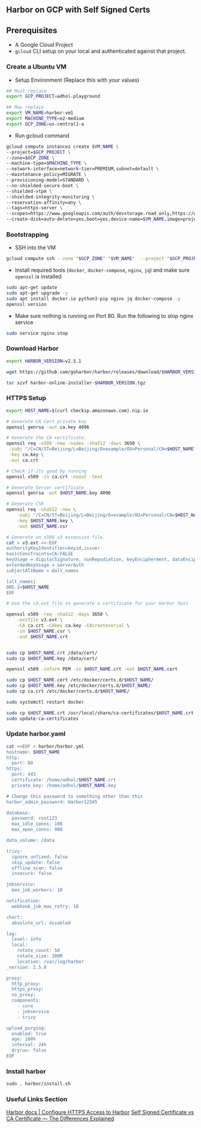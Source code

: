 ## Harbor on GCP with Self Signed Certs

## Prerequisites
- A Google Cloud Project
- `gcloud` CLI setup on your local and authenticated against that project.

### Create a Ubuntu VM

* Setup Environment (Replace this with your values)
```bash
## Must replace
export GCP_PROJECT=adhol-playground

## May replace
export VM_NAME=harbor-vm1
export MACHINE_TYPE=e2-medium
export GCP_ZONE=us-central1-a
```

* Run gcloud command
```bash
gcloud compute instances create $VM_NAME \
--project=$GCP_PROJECT \
--zone=$GCP_ZONE \
--machine-type=$MACHINE_TYPE \
--network-interface=network-tier=PREMIUM,subnet=default \
--maintenance-policy=MIGRATE \
--provisioning-model=STANDARD \
--no-shielded-secure-boot \
--shielded-vtpm \
--shielded-integrity-monitoring \
--reservation-affinity=any \
--tags=https-server \
--scopes=https://www.googleapis.com/auth/devstorage.read_only,https://www.googleapis.com/auth/logging.write,https://www.googleapis.com/auth/monitoring.write,https://www.googleapis.com/auth/servicecontrol,https://www.googleapis.com/auth/service.management.readonly,https://www.googleapis.com/auth/trace.append \
--create-disk=auto-delete=yes,boot=yes,device-name=$VM_NAME,image=projects/ubuntu-os-cloud/global/images/ubuntu-2004-focal-v20220615,mode=rw,size=100 \
```

### Bootstrapping

* SSH into the VM
```bash
gcloud compute ssh --zone "$GCP_ZONE" "$VM_NAME"  --project "$GCP_PROJECT"
```

* Install required tools (`docker`, `docker-compose`, `nginx`, `jq`) and make sure `openssl` is installed

```bash
sudo apt-get update
sudo apt-get upgrade -y
sudo apt install docker.io python3-pip nginx jq docker-compose -y
openssl version
```

* Make sure nothing is running on Port 80. Run the following to stop nginx service
```bash
sudo service nginx stop
```

### Download Harbor

```bash
export HARBOR_VERSION=v2.5.1

wget https://github.com/goharbor/harbor/releases/download/$HARBOR_VERSION/harbor-online-installer-$HARBOR_VERSION.tgz

tar xzvf harbor-online-installer-$HARBOR_VERSION.tgz 
```

### HTTPS Setup
```bash
export HOST_NAME=$(curl checkip.amazonaws.com).nip.io

# Generate CA Cert private key
openssl genrsa -out ca.key 4096

# Generate the CA certificate.
openssl req -x509 -new -nodes -sha512 -days 3650 \
 -subj "/C=CN/ST=Beijing/L=Beijing/O=example/OU=Personal/CN=$HOST_NAME" \
 -key ca.key \
 -out ca.crt

# Check if its good by running 
openssl x509 -in ca.crt -noout -text

# Generate Server certificate
openssl genrsa -out $HOST_NAME.key 4096

# Generate CSR
openssl req -sha512 -new \
    -subj "/C=CN/ST=Beijing/L=Beijing/O=example/OU=Personal/CN=$HOST_NAME" \
    -key $HOST_NAME.key \
    -out $HOST_NAME.csr

# Generate an x509 v3 extension file.
cat > v3.ext <<-EOF
authorityKeyIdentifier=keyid,issuer
basicConstraints=CA:FALSE
keyUsage = digitalSignature, nonRepudiation, keyEncipherment, dataEncipherment
extendedKeyUsage = serverAuth
subjectAltName = @alt_names

[alt_names]
DNS.1=$HOST_NAME
EOF

# Use the v3.ext file to generate a certificate for your Harbor host

openssl x509 -req -sha512 -days 3650 \
    -extfile v3.ext \
    -CA ca.crt -CAkey ca.key -CAcreateserial \
    -in $HOST_NAME.csr \
    -out $HOST_NAME.crt


sudo cp $HOST_NAME.crt /data/cert/
sudo cp $HOST_NAME.key /data/cert/

openssl x509 -inform PEM -in $HOST_NAME.crt -out $HOST_NAME.cert

sudo cp $HOST_NAME.cert /etc/docker/certs.d/$HOST_NAME/
sudo cp $HOST_NAME.key /etc/docker/certs.d/$HOST_NAME/
sudo cp ca.crt /etc/docker/certs.d/$HOST_NAME/

sudo systemctl restart docker

sudo cp $HOST_NAME.crt /usr/local/share/ca-certificates/$HOST_NAME.crt 
sudo update-ca-certificates
```

### Update harbor.yaml
```bash
cat <<EOF > harbor/harbor.yml
hostname: $HOST_NAME
http:
  port: 80
https:
  port: 443
  certificate: /home/adhol/$HOST_NAME.crt
  private_key: /home/adhol/$HOST_NAME.key

# Change this password to something other than this
harbor_admin_password: Harbor12345

database:
  password: root123
  max_idle_conns: 100
  max_open_conns: 900

data_volume: /data

trivy:
  ignore_unfixed: false
  skip_update: false
  offline_scan: false
  insecure: false

jobservice:
  max_job_workers: 10

notification:
  webhook_job_max_retry: 10

chart:
  absolute_url: disabled

log:
  level: info
  local:
    rotate_count: 50
    rotate_size: 200M
    location: /var/log/harbor
_version: 2.5.0

proxy:
  http_proxy:
  https_proxy:
  no_proxy:
  components:
    - core
    - jobservice
    - trivy

upload_purging:
  enabled: true
  age: 168h
  interval: 24h
  dryrun: false
EOF
```

### Install harbor

```bash
sudo . harbor/install.sh 
```

### Useful Links Section
[Harbor docs | Configure HTTPS Access to Harbor](https://goharbor.io/docs/2.1.0/install-config/configure-https/)
[Self Signed Certificate vs CA Certificate — The Differences Explained](https://sectigostore.com/page/self-signed-certificate-vs-ca/)